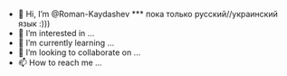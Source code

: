 - 👋 Hi, I’m @Roman-Kaydashev
*** пока только русский//украинский язык :)))
- 👀 I’m interested in ...
- 🌱 I’m currently learning ...
- 💞️ I’m looking to collaborate on ...
- 📫 How to reach me ...

<!---
Roman-Kaydashev/Roman-Kaydashev is a ✨ special ✨ repository because its `README.md` (this file) appears on your GitHub profile.
You can click the Preview link to take a look at your changes.
--->
